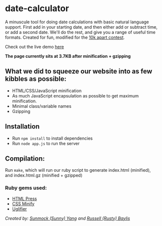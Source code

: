 # date-calculator

A minuscule tool for doing date calculations with basic natural language support. First add in your starting date, and then either add or subtract time, or add a second date. We'll do the rest, and give you a range of useful time formats. Created for fun, modified for the [10k apart contest](https://a-k-apart.com).

Check out the live demo [here](http://calculatedates.com)

__The page currently sits at 3.7KB after minification + gzipping__

## What we did to squeeze our website into as few kibbles as possible:
- HTML/CSS/JavaScript minification
- As much JavaScript encapsulation as possible to get maximum minification.
- Minimal class/variable names
- Gzipping

## Installation
- Run `npm install` to install dependencies
- Run `node app.js` to run the server

## Compilation:
Run `make`, which will run our ruby script to generate index.html (minified), and index.html.gz (minified + gzipped)

### Ruby gems used:
- [HTML Press](https://github.com/stereobooster/html_press)
- [CSS Minify](https://github.com/matthiassiegel/cssminify)
- [Uglifier](https://github.com/lautis/uglifier)

_Created by: [Sunmock (Sunny) Yang](http://sunmock.com) and [Russell (Rusty) Baylis](http://imrusty.com/)_
